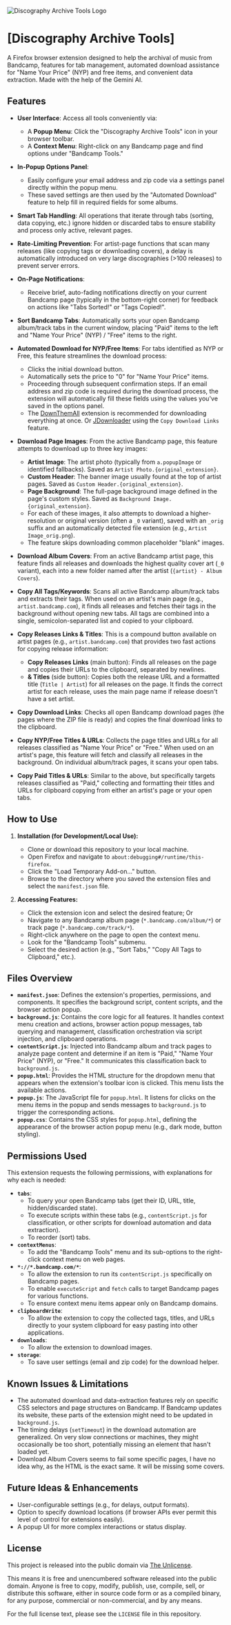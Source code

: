 ![Discography Archive Tools Logo](./logo.svg)
# [Discography Archive Tools]

A Firefox browser extension designed to help the archival of music from Bandcamp, features for tab management, automated download assistance for "Name Your Price" (NYP) and free items, and convenient data extraction. Made with the help of the Gemini AI.

## Features

* **User Interface**: Access all tools conveniently via:
    * A **Popup Menu**: Click the "Discography Archive Tools" icon in your browser toolbar.
    * A **Context Menu**: Right-click on any Bandcamp page and find options under "Bandcamp Tools."

* **In-Popup Options Panel**:
    * Easily configure your email address and zip code via a settings panel directly within the popup menu.
    * These saved settings are then used by the "Automated Download" feature to help fill in required fields for some albums.

* **Smart Tab Handling**: All operations that iterate through tabs (sorting, data copying, etc.) ignore hidden or discarded tabs to ensure stability and process only active, relevant pages.

* **Rate-Limiting Prevention**: For artist-page functions that scan many releases (like copying tags or downloading covers), a delay is automatically introduced on very large discographies (>100 releases) to prevent server errors.

* **On-Page Notifications**:
    * Receive brief, auto-fading notifications directly on your current Bandcamp page (typically in the bottom-right corner) for feedback on actions like "Tabs Sorted!" or "Tags Copied!".

* **Sort Bandcamp Tabs**: Automatically sorts your open Bandcamp album/track tabs in the current window, placing "Paid" items to the left and "Name Your Price" (NYP) / "Free" items to the right.

* **Automated Download for NYP/Free Items**: For tabs identified as NYP or Free, this feature streamlines the download process:
    * Clicks the initial download button.
    * Automatically sets the price to "0" for "Name Your Price" items.
    * Proceeding through subsequent confirmation steps. If an email address and zip code is required during the download process, the extension will automatically fill these fields using the values you've saved in the options panel.
    * The [DownThemAll](https://addons.mozilla.org/en-US/firefox/addon/downthemall/) extension is recommended for downloading everything at once. Or [JDownloader](https://jdownloader.org/) using the `Copy Download Links` feature.

* **Download Page Images**: From the active Bandcamp page, this feature attempts to download up to three key images:
    * **Artist Image**: The artist photo (typically from `a.popupImage` or identified fallbacks). Saved as `Artist Photo.{original_extension}`.
    * **Custom Header**: The banner image usually found at the top of artist pages. Saved as `Custom Header.{original_extension}`.
    * **Page Background**: The full-page background image defined in the page's custom styles. Saved as `Background Image.{original_extension}`.
    * For each of these images, it also attempts to download a higher-resolution or original version (often a `_0` variant), saved with an `_orig` suffix and an automatically detected file extension (e.g., `Artist Image_orig.png`).
    * The feature skips downloading common placeholder "blank" images.

* **Download Album Covers**: From an active Bandcamp artist page, this feature finds all releases and downloads the highest quality cover art (`_0` variant), each into a new folder named after the artist (`{artist} - Album Covers`).

* **Copy All Tags/Keywords**: Scans all active Bandcamp album/track tabs and extracts their tags. When used on an artist's main page (e.g., `artist.bandcamp.com`), it finds all releases and fetches their tags in the background without opening new tabs. All tags are combined into a single, semicolon-separated list and copied to your clipboard.

* **Copy Releases Links & Titles**: This is a compound button available on artist pages (e.g., `artist.bandcamp.com`) that provides two fast actions for copying release information:
    * **Copy Releases Links** (main button): Finds all releases on the page and copies their URLs to the clipboard, separated by newlines.
    * **& Titles** (side button): Copies both the release URL and a formatted title (`Title | Artist`) for all releases on the page. It finds the correct artist for each release, uses the main page name if release doesn't have a set artist.

* **Copy Download Links**: Checks all open Bandcamp download pages (the pages where the ZIP file is ready) and copies the final download links to the clipboard.

* **Copy NYP/Free Titles & URLs**: Collects the page titles and URLs for all releases classified as "Name Your Price" or "Free." When used on an artist's page, this feature will fetch and classify all releases in the background. On individual album/track pages, it scans your open tabs.

* **Copy Paid Titles & URLs**: Similar to the above, but specifically targets releases classified as "Paid," collecting and formatting their titles and URLs for clipboard copying from either an artist's page or your open tabs.

## How to Use

1.  **Installation (for Development/Local Use):**
    * Clone or download this repository to your local machine.
    * Open Firefox and navigate to `about:debugging#/runtime/this-firefox`.
    * Click the "Load Temporary Add-on..." button.
    * Browse to the directory where you saved the extension files and select the `manifest.json` file.

2.  **Accessing Features:**
    * Click the extension icon and select the desired feature; Or
    * Navigate to any Bandcamp album page (`*.bandcamp.com/album/*`) or track page (`*.bandcamp.com/track/*`).
    * Right-click anywhere on the page to open the context menu.
    * Look for the "Bandcamp Tools" submenu.
    * Select the desired action (e.g., "Sort Tabs," "Copy All Tags to Clipboard," etc.).

## Files Overview

* **`manifest.json`**: Defines the extension's properties, permissions, and components. It specifies the background script, content scripts, and the browser action popup.
* **`background.js`**: Contains the core logic for all features. It handles context menu creation and actions, browser action popup messages, tab querying and management, classification orchestration via script injection, and clipboard operations.
* **`contentScript.js`**: Injected into Bandcamp album and track pages to analyze page content and determine if an item is "Paid," "Name Your Price" (NYP), or "Free." It communicates this classification back to `background.js`.
* **`popup.html`**: Provides the HTML structure for the dropdown menu that appears when the extension's toolbar icon is clicked. This menu lists the available actions.
* **`popup.js`**: The JavaScript file for `popup.html`. It listens for clicks on the menu items in the popup and sends messages to `background.js` to trigger the corresponding actions.
* **`popup.css`**: Contains the CSS styles for `popup.html`, defining the appearance of the browser action popup menu (e.g., dark mode, button styling).

## Permissions Used

This extension requests the following permissions, with explanations for why each is needed:

* **`tabs`**:
    * To query your open Bandcamp tabs (get their ID, URL, title, hidden/discarded state).
    * To execute scripts within these tabs (e.g., `contentScript.js` for classification, or other scripts for download automation and data extraction).
    * To reorder (sort) tabs.
* **`contextMenus`**:
    * To add the "Bandcamp Tools" menu and its sub-options to the right-click context menu on web pages.
* **`*://*.bandcamp.com/*`**:
    * To allow the extension to run its `contentScript.js` specifically on Bandcamp pages.
    * To enable `executeScript` and `fetch` calls to target Bandcamp pages for various functions.
    * To ensure context menu items appear only on Bandcamp domains.
* **`clipboardWrite`**:
    * To allow the extension to copy the collected tags, titles, and URLs directly to your system clipboard for easy pasting into other applications.
* **`downloads`**:
    * To allow the extension to download images.
* **`storage`**:
    * To save user settings (email and zip code) for the download helper.

## Known Issues & Limitations
* The automated download and data-extraction features rely on specific CSS selectors and page structures on Bandcamp. If Bandcamp updates its website, these parts of the extension might need to be updated in `background.js`.
* The timing delays (`setTimeout`) in the download automation are generalized. On very slow connections or machines, they might occasionally be too short, potentially missing an element that hasn't loaded yet.
* Download Album Covers seems to fail some specific pages, I have no idea why, as the HTML is the exact same. It will be missing some covers.

## Future Ideas & Enhancements
* User-configurable settings (e.g., for delays, output formats).
* Option to specify download locations (if browser APIs ever permit this level of control for extensions easily).
* A popup UI for more complex interactions or status display.

## License
This project is released into the public domain via [The Unlicense](https://unlicense.org/).

This means it is free and unencumbered software released into the public domain. Anyone is free to copy, modify, publish, use, compile, sell, or distribute this software, either in source code form or as a compiled binary, for any purpose, commercial or non-commercial, and by any means.

For the full license text, please see the `LICENSE` file in this repository.